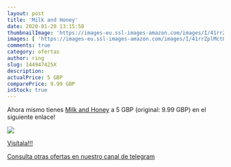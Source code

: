 ```yaml
---
layout: post
title: 'Milk and Honey'
date: 2020-01-20 13:15:58
thumbnailImage: 'https://images-eu.ssl-images-amazon.com/images/I/41rrZplMctL._SL200_.jpg'
images: [ 'https://images-eu.ssl-images-amazon.com/images/I/41rrZplMctL._SL200_.jpg' ]
comments: true
category: ofertas
author: ring
slug: 144947425X
description:
actualPrice: 5 GBP
comparePrice: 9.99 GBP
inStock: true
---
```


Ahora mismo tienes [Milk and Honey](https://www.amazon.com/dp/144947425X/?tag=redken08-20) a 5 GBP (original: 9.99 GBP) en el siguiente enlace!

[![](https://images-eu.ssl-images-amazon.com/images/I/41rrZplMctL._SL200_.jpg)](https://www.amazon.com/dp/144947425X/?tag=redken08-20)

[Visítala!!!](https://www.amazon.com/dp/144947425X/?tag=redken08-20)

[Consulta otras ofertas en nuestro canal de telegram](https://t.me/s/ofertas25)
